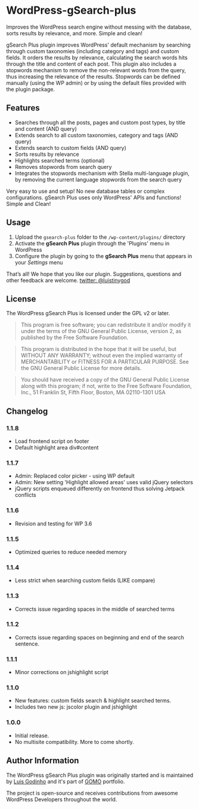 WordPress-gSearch-plus
======================

Improves the WordPress search engine without messing with the database, sorts results by relevance, and more. Simple and clean!

gSearch Plus plugin improves WordPress' default mechanism by searching through custom taxonomies (including category and tags) and custom fields. It orders the results by relevance, calculating the search words hits through the title and content of each post. This plugin also includes a stopwords mechanism to remove the non-relevant words from the query, thus increasing the relevance of the results. Stopwords can be defined manually (using the WP admin) or by using the default files provided with the plugin package.

## Features

* Searches through all the posts, pages and custom post types, by title and content (AND query)
* Extends search to all custom taxonomies, category and tags (AND query)
* Extends search to custom fields (AND query)
* Sorts results by relevance
* Highlights searched terms (optional)
* Removes stopwords from search query
* Integrates the stopwords mechanism with Stella multi-language plugin, by removing the current language stopwords from the search query

Very easy to use and setup! No new database tables or complex configurations. gSearch Plus uses only WordPress' APIs and functions! Simple and Clean!

## Usage

1. Upload the `gsearch-plus` folder to the `/wp-content/plugins/` directory
2. Activate the **gSearch Plus** plugin through the 'Plugins' menu in WordPress
3. Configure the plugin by going to the **gSearch Plus** menu that appears in your *Settings* menu

That’s all! We hope that you like our plugin. Suggestions, questions and other feedback are welcome. [twitter: @luistinygod](http://twitter.com/luistinygod)

## License

The WordPress gSearch Plus is licensed under the GPL v2 or later.

> This program is free software; you can redistribute it and/or modify
it under the terms of the GNU General Public License, version 2, as 
published by the Free Software Foundation.

> This program is distributed in the hope that it will be useful,
but WITHOUT ANY WARRANTY; without even the implied warranty of
MERCHANTABILITY or FITNESS FOR A PARTICULAR PURPOSE.  See the
GNU General Public License for more details.

> You should have received a copy of the GNU General Public License
along with this program; if not, write to the Free Software
Foundation, Inc., 51 Franklin St, Fifth Floor, Boston, MA  02110-1301  USA

## Changelog

### 1.1.8
* Load frontend script on footer
* Default highlight area div#content

### 1.1.7
* Admin: Replaced color picker - using WP default
* Admin: New setting 'Highlight allowed areas' uses valid jQuery selectors
* jQuery scripts enqueued differently on frontend thus solving Jetpack conflicts

### 1.1.6
* Revision and testing for WP 3.6

### 1.1.5
* Optimized queries to reduce needed memory

### 1.1.4
* Less strict when searching custom fields (LIKE compare)

### 1.1.3
* Corrects issue regarding spaces in the middle of searched terms

### 1.1.2
* Corrects issue regarding spaces on beginning and end of the search sentence.

### 1.1.1
* Minor corrections on jshighlight script

### 1.1.0
* New features: custom fields search & highlight searched terms. 
* Includes two new js: jscolor plugin and jshighlight

### 1.0.0
* Initial release. 
* No multisite compatibility. More to come shortly.

## Author Information

The WordPress gSearch Plus plugin was originally started and is maintained by [Luis Godinho](https://twitter.com/luistinygod) and it's part of [GOMO](http://www.gomo.pt/) portfolio.

The project is open-source and receives contributions from awesome WordPress Developers throughout the world.
